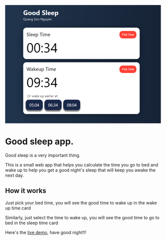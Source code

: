 <img src="https://raw.githubusercontent.com/KuaqSon/good-sleep/master/demo_images/goodsleep.png">

# Good sleep app.

Good sleep is a very important thing.

This is a small web app that helps you calculate the time you go to bed and wake up to help you get a good night's sleep that will keep you awake the next day.

## How it works

Just pick your bed time, you will see the good time to wake up in the wake up time card

Similarly, just select the time to wake up, you will see the good time to go to bed in the sleep time card

Here's the [live demo](https://kuaqson.github.io/good-sleep/), have good night!!!
